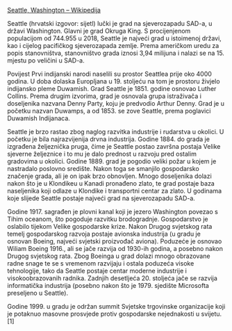 [Seattle, Washington – Wikipedija](https://hr.wikipedia.org/wiki/Seattle,_Washington)

Seattle (hrvatski izgovor: sijetl) lučki je grad na sjeverozapadu SAD-a, u državi Washington. Glavni je grad Okruga King. S procijenjenom populacijom od 744.955 u 2018, Seattle je najveći grad u istoimenoj državi, kao i cijelog pacifičkog sjeverozapada zemlje. Prema američkom uredu za popis stanovništva, stanovništvo grada iznosi 3,94 milijuna i nalazi se na 15. mjestu po veličini u SAD-a.

Povijest
Prvi indijanski narodi naselili su prostor Seattlea prije oko 4000 godina. U doba dolaska Europljana u 19. stoljeću na tom je prostoru živjelo indijansko pleme Duwamish. Grad Seattle je 1851. godine osnovao Luther Collins. Prema drugim izvorima, grad je osnovala grupa istraživača i doseljenika nazvana Denny Party, koju je predvodio Arthur Denny. Grad je u početku nazvan Duwamps, a od 1853. se zove Seattle, prema poglavici Duwamish Indijanaca.

Seattle je brzo rastao zbog naglog razvitka industrije i rudarstva u okolici. U početku je bila najrazvijenija drvna industrija. Godine 1884. do grada je izgrađena željeznička pruga, čime je Seattle postao završna postaja Velike sjeverne željeznice i to mu je dalo prednost u razvoju pred ostalim gradovima u okolici. Godine 1889. grad je pogodio veliki požar u kojem je nastradalo poslovno središte. Nakon toga se smanjilo gospodarsko značenje grada, ali je on ipak brzo obnovljen. Mnogo doseljenika dolazi nakon što je u Klondikeu u Kanadi pronađeno zlato, te grad postaje baza naseljenika koji odlaze u Klondike i transportni centar za zlato. U godinama koje slijede Seattle postaje najveći grad na sjeverozapadu SAD-a.

Godine 1917. sagrađen je plovni kanal koji je jezero Washington povezao s Tihim oceanom, što pogoduje razvitku brodogradnje. Gospodarstvo je oslabilo tijekom Velike gospodarske krize. Nakon Drugog svjetskog rata temelj gospodarskog razvoja postaje avionska industrija (u gradu je osnovan Boeing, najveći svjetski proizvođač aviona). Poduzeće je osnovao Wiliam Boeing 1916., ali se jače razvija od 1930-ih godina, a posebno nakon Drugog svjetskog rata. Zbog Boeinga u grad dolazi mnogo obrazovane radne snage te se s vremenom razvijaju i ostala poduzeća visoke tehnologije, tako da Seattle postaje centar moderne industrije i visokoobrazovanih radnika. Zadnjih desetljeća 20. stoljeća jače se razvija informatička industrija (posebno nakon što je 1979. sjedište Microsofta preseljeno u Seattle).

Godine 1999. u gradu je održan summit Svjetske trgovinske organizacije koji je potaknuo masovne prosvjede protiv gospodarske nejednakosti u svijetu.[1]

<!---
cspell:ignore sijetl Duwamish Duwamps Wiliam Klondikeu
--->
